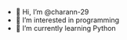 - 👋 Hi, I’m @charann-29
- 👀 I’m interested in programming 
- 🌱 I’m currently learning Python
<!---
- 💞️ I’m looking to collaborate on 
- 📫 How to reach me ...
--->
<!---
charann-29/charann-29 is a ✨ special ✨ repository because its `README.md` (this file) appears on your GitHub profile.
You can click the Preview link to take a look at your changes.
--->
